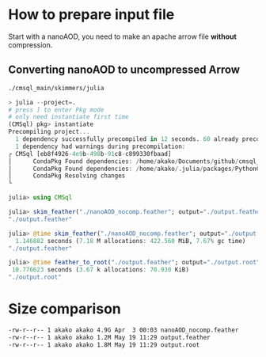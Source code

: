 # How to prepare input file
Start with a nanoAOD, you need to make an apache arrow file **without** compression.

## Converting nanoAOD to uncompressed Arrow

```bash
./cmsql_main/skimmers/julia
```

```julia
> julia --project=.
# press ] to enter Pkg mode
# only need instantiate first time
(CMSql) pkg> instantiate
Precompiling project...
  1 dependency successfully precompiled in 12 seconds. 60 already precompiled.
  1 dependency had warnings during precompilation:
┌ CMSql [eb8f4926-4e9b-498b-91c8-c899330fbaad]
│      CondaPkg Found dependencies: /home/akako/Documents/github/cmsql_main/skimmers/julia/CondaPkg.toml
│      CondaPkg Found dependencies: /home/akako/.julia/packages/PythonCall/1f5yE/CondaPkg.toml
│      CondaPkg Resolving changes
└

julia> using CMSql

julia> skim_feather("./nanoAOD_nocomp.feather"; output="./output.feather")
"./output.feather"

julia> @time skim_feather("./nanoAOD_nocomp.feather"; output="./output.feather")
  1.146882 seconds (7.18 M allocations: 422.560 MiB, 7.67% gc time)
"./output.feather"

julia> @time feather_to_root("./output.feather"; output="./output.root")
 10.776623 seconds (3.67 k allocations: 70.930 KiB)
"./output.root"
```

# Size comparison

```bash
-rw-r--r-- 1 akako akako 4.9G Apr  3 00:03 nanoAOD_nocomp.feather
-rw-r--r-- 1 akako akako 1.2M May 19 11:29 output.feather
-rw-r--r-- 1 akako akako 1.8M May 19 11:29 output.root
```

